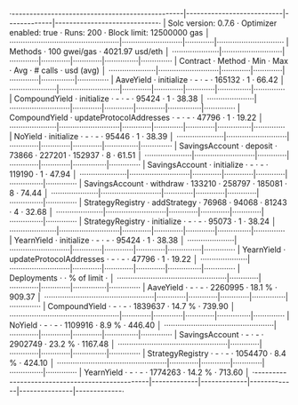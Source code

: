 ·------------------------------------------------|---------------------------|-------------|-----------------------------·
|              Solc version: 0.7.6               ·  Optimizer enabled: true  ·  Runs: 200  ·  Block limit: 12500000 gas  │
·················································|···························|·············|······························
|  Methods                                       ·              100 gwei/gas               ·       4021.97 usd/eth       │
·····················|···························|·············|·············|·············|···············|··············
|  Contract          ·  Method                   ·  Min        ·  Max        ·  Avg        ·  # calls      ·  usd (avg)  │
·····················|···························|·············|·············|·············|···············|··············
|  AaveYield         ·  initialize               ·          -  ·          -  ·     165132  ·            1  ·      66.42  │
·····················|···························|·············|·············|·············|···············|··············
|  CompoundYield     ·  initialize               ·          -  ·          -  ·      95424  ·            1  ·      38.38  │
·····················|···························|·············|·············|·············|···············|··············
|  CompoundYield     ·  updateProtocolAddresses  ·          -  ·          -  ·      47796  ·            1  ·      19.22  │
·····················|···························|·············|·············|·············|···············|··············
|  NoYield           ·  initialize               ·          -  ·          -  ·      95446  ·            1  ·      38.39  │
·····················|···························|·············|·············|·············|···············|··············
|  SavingsAccount    ·  deposit                  ·      73866  ·     227201  ·     152937  ·            8  ·      61.51  │
·····················|···························|·············|·············|·············|···············|··············
|  SavingsAccount    ·  initialize               ·          -  ·          -  ·     119190  ·            1  ·      47.94  │
·····················|···························|·············|·············|·············|···············|··············
|  SavingsAccount    ·  withdraw                 ·     133210  ·     258797  ·     185081  ·            8  ·      74.44  │
·····················|···························|·············|·············|·············|···············|··············
|  StrategyRegistry  ·  addStrategy              ·      76968  ·      94068  ·      81243  ·            4  ·      32.68  │
·····················|···························|·············|·············|·············|···············|··············
|  StrategyRegistry  ·  initialize               ·          -  ·          -  ·      95073  ·            1  ·      38.24  │
·····················|···························|·············|·············|·············|···············|··············
|  YearnYield        ·  initialize               ·          -  ·          -  ·      95424  ·            1  ·      38.38  │
·····················|···························|·············|·············|·············|···············|··············
|  YearnYield        ·  updateProtocolAddresses  ·          -  ·          -  ·      47796  ·            1  ·      19.22  │
·····················|···························|·············|·············|·············|···············|··············
|  Deployments                                   ·                                         ·  % of limit   ·             │
·················································|·············|·············|·············|···············|··············
|  AaveYield                                     ·          -  ·          -  ·    2260995  ·       18.1 %  ·     909.37  │
·················································|·············|·············|·············|···············|··············
|  CompoundYield                                 ·          -  ·          -  ·    1839637  ·       14.7 %  ·     739.90  │
·················································|·············|·············|·············|···············|··············
|  NoYield                                       ·          -  ·          -  ·    1109916  ·        8.9 %  ·     446.40  │
·················································|·············|·············|·············|···············|··············
|  SavingsAccount                                ·          -  ·          -  ·    2902749  ·       23.2 %  ·    1167.48  │
·················································|·············|·············|·············|···············|··············
|  StrategyRegistry                              ·          -  ·          -  ·    1054470  ·        8.4 %  ·     424.10  │
·················································|·············|·············|·············|···············|··············
|  YearnYield                                    ·          -  ·          -  ·    1774263  ·       14.2 %  ·     713.60  │
·------------------------------------------------|-------------|-------------|-------------|---------------|-------------·